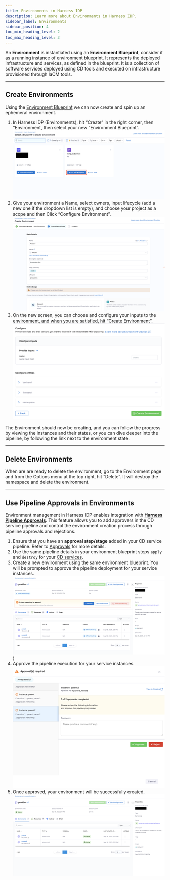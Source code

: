 ```yaml
---
title: Environments in Harness IDP
description: Learn more about Environments in Harness IDP. 
sidebar_label: Environments
sidebar_position: 4
toc_min_heading_level: 2
toc_max_heading_level: 3
---
```


An **Environment** is instantiated using an **Environment Blueprint**, consider it as a running instance of environment blueprint. It represents the deployed infrastructure and services, as defined in the blueprint. It is a collection of software services deployed using CD tools and executed on infrastructure provisioned through IaCM tools.

---

## Create Environments
Using the [Environment Blueprint](/docs/internal-developer-portal/environment-management/env-blueprint-yaml.md) we can now create and spin up an ephemeral environment. 

1. In Harness IDP (Environments), hit “Create” in the right corner, then “Environment, then select your new “Environment Blueprint”.
![](./static/env-use.png)
2. Give your environment a Name, select owners, input lifecycle (add a new one if the dropdown list is empty), and choose your project as a scope and then Click “Configure Environment”.
![](./static/config-env.png)
3. On the new screen, you can choose and configure your inputs to the environment, and when you are satisfied, hit “Create Environment”. 
![](./static/config-inputs.png)

The Environment should now be creating, and you can follow the progress by viewing the instances and their states, or you can dive deeper into the pipeline, by following the link next to the environment state.

---

## Delete Environments
When are are ready to delete the environment, go to the Environment page and from the Options menu at the top right, hit “Delete”. It will destroy the namespace and delete the environment.

---

## Use Pipeline Approvals in Environments

Environment management in Harness IDP enables integration with **[Harness Pipeline Approvals](https://developer.harness.io/docs/platform/approvals/approvals-tutorial)**.
This feature allows you to add approvers in the CD service pipeline and control the environment creation process through pipeline approvals and rejections.

1. Ensure that you have an **approval step/stage** added in your CD service pipeline. Refer to [Approvals](https://developer.harness.io/docs/platform/approvals/approvals-tutorial) for more details.
2. Use the same pipeline details in your environment blueprint steps `apply` and `destroy` for your [CD services](/docs/internal-developer-portal/environment-management/env-blueprint-yaml.md#2-catalog-backend-services).
3. Create a new environment using the same environment blueprint. You will be prompted to approve the pipeline deployment for your service instances.
![](./static/approval-prompt1.png))
4. Approve the pipeline execution for your service instances.
![](./static/instance-approvals.png)
5. Once approved, your environment will be successfully created.
![](./static/env-creation.png)
